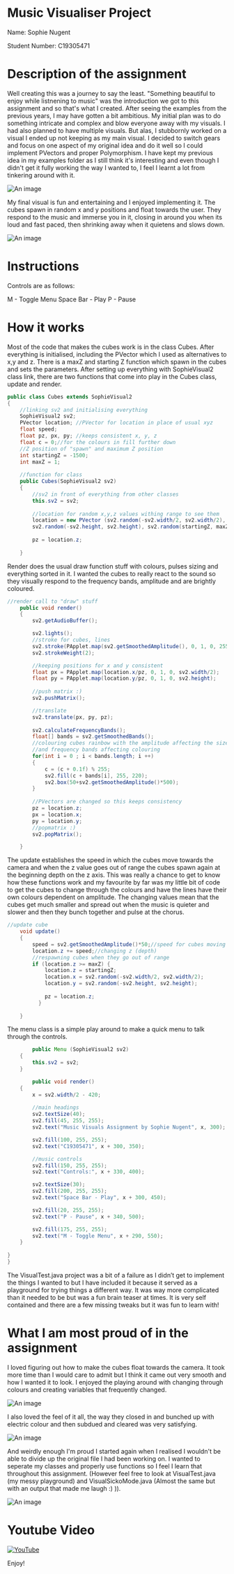 # Music Visualiser Project

Name: Sophie Nugent

Student Number: C19305471

# Description of the assignment

Well creating this was a journey to say the least. "Something beautiful to enjoy while listnening to music" was the introduction we got to this assignment and so that's what I created. After seeing the examples from the previous years, I may have gotten a bit ambitious. My initial plan was to do something intricate and complex and blow everyone away with my visuals. I had also planned to have multiple visuals. But alas, I stubbornly worked on a visual I ended up not keeping as my main visual. I decided to switch gears and focus on one aspect of my original idea and do it well so I could implement PVectors and proper Polymorphism. I have kept my previous idea in my examples folder as I still think it's interesting and even though I didn't get it fully working the way I wanted to, I feel I learnt a lot from tinkering around with it.

![An image](images/firstgo.png)

My final visual is fun and entertaining and I enjoyed implementing it. The cubes spawn in random x and y positions and float towards the user. They respond to the music and immerse you in it, closing in around you when its loud and fast paced, then shrinking away when it quietens and slows down.

![An image](images/title.png)

# Instructions
Controls are as follows:

M - Toggle Menu
Space Bar - Play
P - Pause

# How it works
Most of the code that makes the cubes work is in the class Cubes. After everything is initialised, including the PVector which I used as alternatives to x,y and z. There is a maxZ and starting Z function which spawn in the cubes and sets the parameters. After setting up everything with SophieVisual2 class link, there are two functions that come into play in the Cubes class, update and render.

```Java
public class Cubes extends SophieVisual2
{
    //linking sv2 and initialising everything
    SophieVisual2 sv2;
    PVector location; //PVector for location in place of usual xyz
    float speed;
    float pz, px, py; //keeps consistent x, y, z
    float c = 0;//for the colours in fill further down
    //Z position of "spawn" and maximum Z position
    int startingZ = -1500;
    int maxZ = 1;
    
    //function for class
    public Cubes(SophieVisual2 sv2)
    {
        //sv2 in front of everything from other classes
        this.sv2 = sv2;      
       
        //location for random x,y,z values withing range to see them
        location = new PVector (sv2.random(-sv2.width/2, sv2.width/2),
        sv2.random(-sv2.height, sv2.height), sv2.random(startingZ, maxZ));
              
        pz = location.z;
        
    }

```

Render does the usual draw function stuff with colours, pulses sizing and everything sorted in it. I wanted the cubes to really react to the sound so they visually respond to the frequency bands, amplitude and are brightly coloured.

```Java
//render call to "draw" stuff
    public void render()
    {
        sv2.getAudioBuffer();

        sv2.lights();
        //stroke for cubes, lines
        sv2.stroke(PApplet.map(sv2.getSmoothedAmplitude(), 0, 1, 0, 255), 255, 255);
        sv2.strokeWeight(2);

        //keeping positions for x and y consistent 
        float px = PApplet.map(location.x/pz, 0, 1, 0, sv2.width/2);
        float py = PApplet.map(location.y/pz, 0, 1, 0, sv2.height);
        
        //push matrix :)
        sv2.pushMatrix();

        //translate 
        sv2.translate(px, py, pz);
        
        sv2.calculateFrequencyBands();
        float[] bands = sv2.getSmoothedBands();
        //colouring cubes rainbow with the amplitude affecting the size
        //and frequency bands affecting colouring
        for(int i = 0 ; i < bands.length; i ++)
        {
            c = (c + 0.1f) % 255;
            sv2.fill(c + bands[i], 255, 220);
            sv2.box(50+sv2.getSmoothedAmplitude()*500);
        }
        
        //PVectors are changed so this keeps consistency
        pz = location.z;
        px = location.x;
        py = location.y;
        //popmatrix :)
        sv2.popMatrix();

    }

```

The update establishes the speed in which the cubes move towards the camera and when the z value goes out of range the cubes spawn again at the beginning depth on the z axis. This was really a chance to get to know how these functions work and my favourite by far was my little bit of code to get the cubes to change through the colours and have the lines have their own colours dependent on amplitude. The changing values mean that the cubes get much smaller and spread out when the music is quieter and slower and then they bunch together and pulse at the chorus.

```Java
//update cube
    void update()
    {
        speed = sv2.getSmoothedAmplitude()*50;//speed for cubes moving towards camera
        location.z += speed;//changing z (depth)
        //respawning cubes when they go out of range
        if (location.z >= maxZ) {
            location.z = startingZ;
            location.x = sv2.random(-sv2.width/2, sv2.width/2);
            location.y = sv2.random(-sv2.height, sv2.height);
            
            pz = location.z;
          }
        
    }

```

The menu class is a simple play around to make a quick menu to talk through the controls.

```Java
	    public Menu (SophieVisual2 sv2)
    {
        this.sv2 = sv2;
    }

        public void render()
    {
        x = sv2.width/2 - 420;
        
        //main headings
        sv2.textSize(40);
        sv2.fill(45, 255, 255);
        sv2.text("Music Visuals Assignment by Sophie Nugent", x, 300);

        sv2.fill(100, 255, 255);
        sv2.text("C19305471", x + 300, 350);

        //music controls
        sv2.fill(150, 255, 255);
        sv2.text("Controls:", x + 330, 400);

        sv2.textSize(30);
        sv2.fill(200, 255, 255);
        sv2.text("Space Bar - Play", x + 300, 450);

        sv2.fill(20, 255, 255);
        sv2.text("P - Pause", x + 340, 500);

        sv2.fill(175, 255, 255);
        sv2.text("M - Toggle Menu", x + 290, 550);
    }
    
}
}
```

The VisualTest.java project was a bit of a failure as I didn’t get to implement the things I wanted to but I have included it because it served as a playground for trying things a different way. It was way more complicated than it needed to be but was a fun brain teaser at times. It is very self contained and there are a few missing tweaks but it was fun to learn with!


# What I am most proud of in the assignment

I loved figuring out how to make the cubes float towards the camera. It took more time than I would care to admit but I think it came out very smooth and how I wanted it to look. I enjoyed the playing around with changing through colours and creating variables that frequently changed.

![An image](images/collected.png)

I also loved the feel of it all, the way they closed in and bunched up with electric colour and then subdued and cleared was very satisfying.

![An image](images/spreadout.png)

And weirdly enough I'm proud I started again when I realised I wouldn't be able to divide up the original file I had been working on. I wanted to seperate my classes and properly use functions so I feel I learn that throughout this assignment. (However feel free to look at VisualTest.java (my messy playground) and VisualSickoMode.java (Almost the same but with an output that made me laugh :) )).

![An image](images/firstgo3.png)



# Youtube Video

[![YouTube](images/cover.png)](https://youtu.be/6ZPJ8wNZJHI)

Enjoy!

